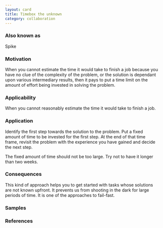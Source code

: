 ```yaml
---
layout: card
title: Timebox the unknown
category: collaboration
---
```


### Also known as

Spike

### Motivation

When you cannot estimate the time it would take to finish a job because you have no clue of the complexity of the problem, or the solution is dependant upon various intermediary results, then it pays to put a time limit on the amount of effort being invested in solving the problem.

### Applicability

When you cannot reasonably estimate the time it would take to finish a job.

### Application

Identify the first step towards the solution to the problem. Put a fixed amount of time to be invested for the first step. At the end of that time frame, revisit the problem with the experience you have gained and decide the next step.

The fixed amount of time should not be too large. Try not to have it longer than two weeks.

### Consequences

This kind of approach helps you to get started with tasks whose solutions are not known upfront. It prevents us from shooting in the dark for large periods of time. It is one of the approaches to fail-fast.

### Samples

### References
